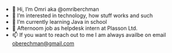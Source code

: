 - 👋 Hi, I’m Omri aka @omriberchman
- 👀 I’m interested in technology, how stuff works and such
- 🌱 I’m currently learning Java in school
- 💼 Afternoom job as helpdesk intern at Plasson Ltd.
- 📫 If you want to reach out to me I am always availbe on email oberechman@gmail.com

<!---
omriberchman/omriberchman is a ✨ special ✨ repository because its `README.md` (this file) appears on your GitHub profile.
You can click the Preview link to take a look at your changes.
--->
